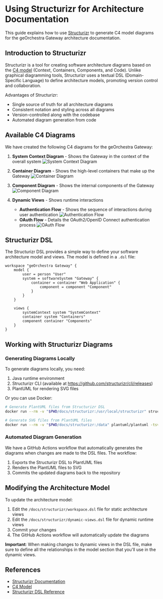 # Using Structurizr for Architecture Documentation

This guide explains how to use [Structurizr](https://structurizr.com/) to generate C4 model diagrams for the geOrchestra Gateway architecture documentation.

## Introduction to Structurizr

Structurizr is a tool for creating software architecture diagrams based on the [C4 model](https://c4model.com/) (Context, Containers, Components, and Code). Unlike graphical diagramming tools, Structurizr uses a textual DSL (Domain-Specific Language) to define architecture models, promoting version control and collaboration.

Advantages of Structurizr:
- Single source of truth for all architecture diagrams
- Consistent notation and styling across all diagrams
- Version-controlled along with the codebase
- Automated diagram generation from code

## Available C4 Diagrams

We have created the following C4 diagrams for the geOrchestra Gateway:

1. **System Context Diagram** - Shows the Gateway in the context of the overall system
   ![System Context Diagram](../assets/images/structurizr/structurizr-SystemContext.svg)

2. **Container Diagram** - Shows the high-level containers that make up the Gateway
   ![Container Diagram](../assets/images/structurizr/structurizr-Containers.svg)

3. **Component Diagram** - Shows the internal components of the Gateway
   ![Component Diagram](../assets/images/structurizr/structurizr-Components.svg)

4. **Dynamic Views** - Shows runtime interactions
   - **Authentication Flow** - Shows the sequence of interactions during user authentication
     ![Authentication Flow](../assets/images/structurizr/structurizr-AuthenticationFlow.svg)
   - **OAuth Flow** - Details the OAuth2/OpenID Connect authentication process
     ![OAuth Flow](../assets/images/structurizr/structurizr-OAuthFlow.svg)

## Structurizr DSL

The Structurizr DSL provides a simple way to define your software architecture model and views. The model is defined in a `.dsl` file:

```
workspace "geOrchestra Gateway" {
    model {
        user = person "User"
        system = softwareSystem "Gateway" {
            container = container "Web Application" {
                component = component "Component"
            }
        }
    }

    views {
        systemContext system "SystemContext"
        container system "Containers"
        component container "Components"
    }
}
```

## Working with Structurizr Diagrams

### Generating Diagrams Locally

To generate diagrams locally, you need:

1. Java runtime environment
2. Structurizr CLI (available at https://github.com/structurizr/cli/releases)
3. PlantUML for rendering SVG files

Or you can use Docker:

```bash
# Generate PlantUML files from Structurizr DSL
docker run --rm -v "$PWD/docs/structurizr:/usr/local/structurizr" structurizr/cli export -workspace /usr/local/structurizr/workspace.dsl -format plantuml/c4plantuml -output /usr/local/structurizr/exports

# Generate SVG files from PlantUML files
docker run --rm -v "$PWD/docs/structurizr:/data" plantuml/plantuml -tsvg "/data/exports/*.puml" -o "/data/../assets/images/structurizr"
```

### Automated Diagram Generation

We have a GitHub Actions workflow that automatically generates the diagrams when changes are made to the DSL files. The workflow:

1. Exports the Structurizr DSL to PlantUML files
2. Renders the PlantUML files to SVG
3. Commits the updated diagrams back to the repository

## Modifying the Architecture Model

To update the architecture model:

1. Edit the `/docs/structurizr/workspace.dsl` file for static architecture views
2. Edit the `/docs/structurizr/dynamic-views.dsl` file for dynamic runtime views
3. Commit your changes
4. The GitHub Actions workflow will automatically update the diagrams

**Important**: When making changes to dynamic views in the DSL file, make sure to define all the relationships in the model section that you'll use in the dynamic views.

## References

- [Structurizr Documentation](https://docs.structurizr.com/)
- [C4 Model](https://c4model.com/)
- [Structurizr DSL Reference](https://github.com/structurizr/dsl/blob/master/docs/language-reference.md)